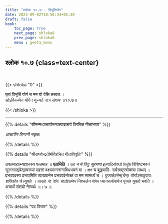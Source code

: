 ```yaml
---
title: "श्लोक १०.७ - विभूतियोग"
date: 2023-09-02T18:50:34+05:30
draft: false
book:
    toc_page: true
    next_page: shloka8
    prev_page: shloka6
    menu : geeta_menu
---
```




## श्लोक १०.७ {class=text-center}

<br/>

{{< shloka  "0"  >}}

एतां विभूतिं योगं च मम यो वेत्ति तत्त्वतः ।   
सोऽविकम्पेन योगेन युज्यते नात्र संशयः ॥१०.७॥   

{{< /shloka >}}

---


{{% details "श्रीमन्मध्वाचार्यभगवत्पादाचर्य विरचित  गीताभाष्य" %}}

*आचार्येण टिप्पणी नकृतः* 

{{% /details %}}



{{% details "श्रीराघवेन्द्रतीर्थविरचित गीताविवृतिः" %}}

उक्तमाहात्म्यज्ञानस्य फलमाह ॥ **एतामिति** । `एतां` 
*न मे विदुः सुरगणा* इत्यादिनोक्तां `विभूतिं` 
विशिष्टभवनं सुरगणाद्यवेद्यत्वरूपां महत्तां
वक्ष्यमाणनानाविधभवनं वा । `योगं` च 
बुद्ध्यादि- सर्वस्रष्टृत्वोक्त्या लब्धम्‌ ।
प्रभवपदस्य प्रभावमिति व्याख्यानेन प्रभवपदेनोक्तं वा 
मम सामर्थ्यं च ।
*युज्यतेऽनेन(येन) योगोऽसावुपायः शक्तिरेव चे*  त्युक्तेः । 
`तत्त्वतो यो वेत्ति सोऽविकम्पेन` निश्चलेन `योगेन` 
ध्यानरूपोपायेन `युज्यते` युक्तो
भवति । अत्रार्थे संशयो नेत्यर्थः ॥। ७ ॥

{{% /details %}}



{{% details "पद विचार" %}}


{{% /details %}}
